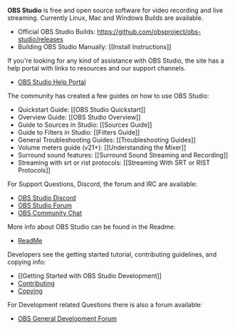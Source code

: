 **OBS Studio** is free and open source software for video recording and live streaming.  Currently Linux, Mac and Windows Builds are available.

* Official OBS Studio Builds: https://github.com/obsproject/obs-studio/releases
* Building OBS Studio Manually: [[Install Instructions]]

If you're looking for any kind of assistance with OBS Studio, the site has a help portal with links to resources and our support channels.
* [OBS Studio Help Portal](https://obsproject.com/help)

The community has created a few guides on how to use OBS Studio:
* Quickstart Guide: [[OBS Studio Quickstart]]
* Overview Guide: [[OBS Studio Overview]]
* Guide to Sources in Studio: [[Sources Guide]]
* Guide to Filters in Studio: [[Filters Guide]]
* General Troubleshooting Guides: [[Troubleshooting Guides]]
* Volume meters guide (v21+): [[Understanding the Mixer]]
* Surround sound features: [[Surround Sound Streaming and Recording]]
* Streaming with srt or rist protocols: [[Streaming With SRT or RIST Protocols]]

For Support Questions, Discord, the forum and IRC are available:  
* [OBS Studio Discord](http://discord.gg/obsproject)
* [OBS Studio Forum](https://obsproject.com/forum/#obs-studio-support.3)  
* [OBS Community Chat](https://obsproject.com/chat)

More info about OBS Studio can be found in the Readme:
* [ReadMe](https://github.com/obsproject/obs-studio/blob/master/README.rst)

Developers see the getting started tutorial, contributing guidelines, and copying info:
* [[Getting Started with OBS Studio Development]]
* [Contributing](https://github.com/obsproject/obs-studio/blob/master/CONTRIBUTING.rst)
* [Copying](https://github.com/obsproject/obs-studio/blob/master/COPYING)

For Development related Questions there is also a forum available:  
* [OBS General Development Forum](https://obsproject.com/forum/list/general-development.21/)